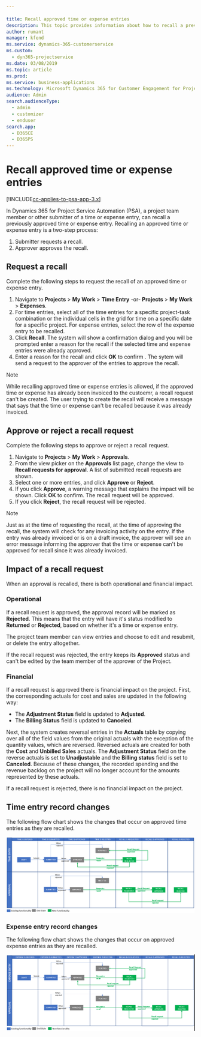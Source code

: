 ```yaml
---

title: Recall approved time or expense entries
description: This topic provides information about how to recall a previously approved time or expense transaction.
author: rumant
manager: kfend
ms.service: dynamics-365-customerservice
ms.custom:
  - dyn365-projectservice
ms.date: 03/08/2019
ms.topic: article
ms.prod: 
ms.service: business-applications
ms.technology: Microsoft Dynamics 365 for Customer Engagement for Project Service 2.x and Microsoft Dynamics 365 for Customer Engagement for Project Service 3.x
audience: Admin
search.audienceType: 
  - admin
  - customizer
  - enduser
search.app: 
  - D365CE
  - D365PS
---
```

# Recall approved time or expense entries

[!INCLUDE[cc-applies-to-psa-app-3.x](../includes/cc-applies-to-psa-app-3x.md)]

In Dynamics 365 for Project Service Automation (PSA), a project team member or other submitter of a time or expense entry, can recall a previously approved time or expense entry. Recalling an approved time or expense entry is a two-step process:

  1. Submitter requests a recall.
  2. Approver approves the recall.

## Request a recall  
Complete the following steps to request the recall of an approved time or expense entry.

1. Navigate to **Projects** \> **My Work** \> **Time Entry** -or- **Projects** \> **My Work** \> **Expenses**.
2. For time entries, select all of the time entries for a specific project-task combination or the individual cells in the grid for time on a specific date for a specific project. For expense entries, select the row of the expense entry to be recalled. 
3. Click **Recall**. The system will show a confirmation dialog and you will be prompted enter a reason for the recall if the selected time and expense entries were already approved. 
4. Enter a reason for the recall and click **OK** to confirm . The sytem will send a request to the approver of the entries to approve the recall.

> [!NOTE]
> While recalling approved time or expense entries is allowed, if the approved time or expense has already been invoiced to the custoemr, a recall request can't be created. The user trying to create the recall will receive a message that says that the time or expense can't be recalled because it was already invoiced.

## Approve or reject a recall request 
Complete the following steps to approve or reject a recall request.

1. Navigate to **Projects** \> **My Work** \> **Approvals**.
2. From the view picker on the **Approvals** list page, change the view to **Recall requests for approval**. A list of submitted recall requests are shown.
3. Select one or more entries, and click **Approve** or **Reject**.
4. If you click **Approve**, a warning message that explains the impact will be shown. Click **OK** to confirm. The recall request will be approved. 
5. If you click **Reject**, the recall request will be rejected. 

> [!NOTE]
> Just as at the time of requesting the recall, at the time of approving the recall, the system will check for any invoicing activity on the entry. If the entry was already invoiced or is on a draft invoice, the approver will see an error message informing the approver that the time or expense can't be approved for recall since it was already invoiced.

## Impact of a recall request 
When an approval is recalled, there is both operational and financial impact.

### Operational 
If a recall request is approved, the approval record will be marked as **Rejected**. This means that the entry will have it's status modified to **Returned** or **Rejected**, based on whether it's a time or expense entry. 

The project team member can view entries and choose to edit and resubmit, or delete the entry altogether.

If the recall request was rejected, the entry keeps its **Approved** status and can't be edited by the team member of the approver of the Project.   

### Financial 
If a recall request is approved there is financial impact on the project. First, the corresponding actuals for cost and sales are updated in the following way:

- The **Adjustment Status** field is updated to **Adjusted**.
- The **Billing Status** field is updated to **Canceled**.

Next, the system creates reversal entries in the **Actuals** table by copying over all of the field values from the original actuals with the exception of the quantity values, which are reversed. Reversed actuals are created for both the **Cost** and **Unbilled Sales** actuals. The **Adjustment Status** field on the reverse actuals is set to **Unadjustable** and the **Billing status** field is set to **Canceled**. Because of these changes, the recorded spending and the revenue backlog on the project will no longer account for the amounts represented by these actuals.

If a recall request is rejected, there is no financial impact on the project.

## Time entry record changes

The following flow chart shows the changes that occur on approved time entries as they are recalled.

![Time Entry state transitions](media/TimeEntryStateTransitions.png)

### Expense entry record changes

The following flow chart shows the changes that occur on approved expense entries as they are recalled.

![Expense Entry state transitions](media/ExpenseEntryStateTransitions.png)

